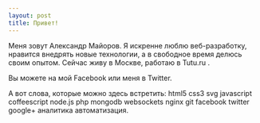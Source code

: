 ```yaml
---
layout: post
title: Привет!
---
```


Меня зовут Александр Майоров. Я искренне люблю веб-разработку, нравится внедрять новые технологии, а в свободное время делюсь своим опытом. Сейчас живу в Москве, работаю в Tutu.ru .

<div>
<div style="float:left;margin-right: 4px">Вы можете</div> <div class="fb-follow" data-href="https://www.facebook.com/alexander.majorov" data-layout="button" data-show-faces="true"></div> на мой Facebook или  меня в Twitter.
</div>

А вот слова, которые можно здесь встретить: html5 css3 svg javascript coffeescript node.js php mongodb websockets nginx git facebook twitter google+ аналитика автоматизация.
